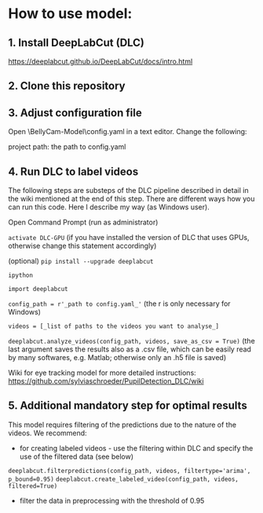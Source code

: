 # How to use model:

## 1. Install DeepLabCut (DLC) 

https://deeplabcut.github.io/DeepLabCut/docs/intro.html

## 2. Clone this repository

## 3. Adjust configuration file

Open \BellyCam-Model\config.yaml in a text editor. Change the following:

project path: the path to config.yaml

## 4. Run DLC to label videos

The following steps are substeps of the DLC pipeline described in detail in the wiki mentioned at the end of this step. There are different ways how you can run this code. Here I describe my way (as Windows user).

Open Command Prompt (run as administrator)

`activate DLC-GPU` (if you have installed the version of DLC that uses GPUs, otherwise change this statement accordingly)

(optional) `pip install --upgrade deeplabcut`

`ipython`

`import deeplabcut`

`config_path = r'_path to config.yaml_'` (the r is only necessary for Windows)

`videos = [_list of paths to the videos you want to analyse_]`

`deeplabcut.analyze_videos(config_path, videos, save_as_csv = True)` (the last argument saves the results also as a .csv file, which can be easily read by many softwares, e.g. Matlab; otherwise only an .h5 file is saved)

Wiki for eye tracking model for more detailed instructions: https://github.com/sylviaschroeder/PupilDetection_DLC/wiki


## 5. Additional mandatory step for optimal results

This model requires filtering of the predictions due to the nature of the videos. We recommend: 
 
* for creating labeled videos - use the filtering within DLC and specify the use of the filtered data (see below)  

`deeplabcut.filterpredictions(config_path, videos, filtertype='arima', p_bound=0.95)`
`deeplabcut.create_labeled_video(config_path, videos, filtered=True)`

* filter the data in preprocessing with the threshold of 0.95
